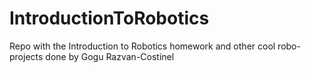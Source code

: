 # IntroductionToRobotics
Repo with the Introduction to Robotics homework and other cool robo-projects done by Gogu Razvan-Costinel
